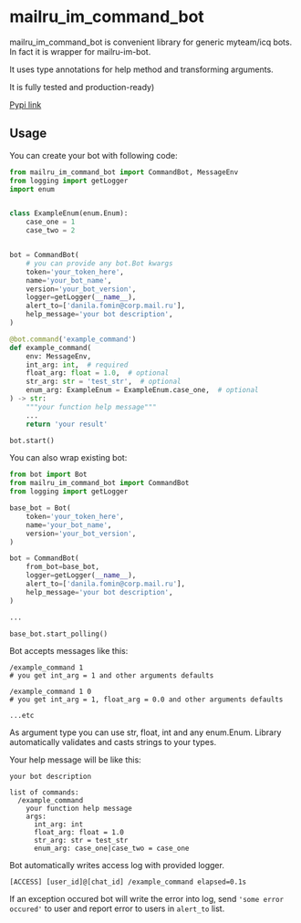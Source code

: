 # mailru_im_command_bot

mailru_im_command_bot is convenient library for generic myteam/icq bots.
In fact it is wrapper for mailru-im-bot.

It uses type annotations for help method and transforming arguments.

It is fully tested and production-ready)

[Pypi link](https://pypi.org/project/mailru-im-command-bot)

## Usage

You can create your bot with following code:

```python
from mailru_im_command_bot import CommandBot, MessageEnv
from logging import getLogger
import enum


class ExampleEnum(enum.Enum):
    case_one = 1
    case_two = 2


bot = CommandBot(
    # you can provide any bot.Bot kwargs
    token='your_token_here',
    name='your_bot_name',
    version='your_bot_version',
    logger=getLogger(__name__),
    alert_to=['danila.fomin@corp.mail.ru'],
    help_message='your bot description',
)

@bot.command('example_command')
def example_command(
    env: MessageEnv,
    int_arg: int,  # required
    float_arg: float = 1.0,  # optional
    str_arg: str = 'test_str',  # optional
    enum_arg: ExampleEnum = ExampleEnum.case_one,  # optional
) -> str:
    """your function help message"""
    ...
    return 'your result'

bot.start()
```

You can also wrap existing bot:

```python
from bot import Bot
from mailru_im_command_bot import CommandBot
from logging import getLogger

base_bot = Bot(
    token='your_token_here',
    name='your_bot_name',
    version='your_bot_version',
)

bot = CommandBot(
    from_bot=base_bot,
    logger=getLogger(__name__),
    alert_to=['danila.fomin@corp.mail.ru'],
    help_message='your bot description',
)

...

base_bot.start_polling()
```

Bot accepts messages like this:

```text
/example_command 1
# you get int_arg = 1 and other arguments defaults

/example_command 1 0
# you get int_arg = 1, float_arg = 0.0 and other arguments defaults

...etc
```

As argument type you can use str, float, int and any enum.Enum. Library automatically validates and casts strings to your types.

Your help message will be like this:

```text
your bot description

list of commands:
  /example_command
    your function help message
    args:
      int_arg: int
      float_arg: float = 1.0
      str_arg: str = test_str
      enum_arg: case_one|case_two = case_one
```

Bot automatically writes access log with provided logger.

```text
[ACCESS] [user_id]@[chat_id] /example_command elapsed=0.1s
```

If an exception occured bot will write the error into log, send `'some error occured'` to user and report error to users in `alert_to` list.
